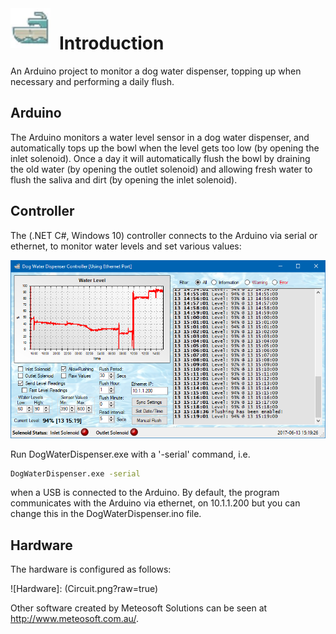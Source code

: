 
<img src="Dispenser Monitor/Dispenser.png" width="64" height="64" style="float:left;margin-right:1em" />

# Introduction
An Arduino project to monitor a dog water dispenser, topping up when necessary and performing a daily flush.

## Arduino
The Arduino monitors a water level sensor in a dog water dispenser, and automatically tops up the bowl when the level gets too low (by opening the inlet solenoid). Once a day it will automatically flush the bowl by draining the old water (by opening the outlet solenoid) and allowing fresh water to flush the saliva and dirt (by opening the inlet solenoid).

## Controller
The (.NET C#, Windows 10) controller connects to the Arduino via serial or ethernet, to monitor water levels and set various values:

![Screenshot of Controller](Controller.png?raw=true)

Run DogWaterDispenser.exe with a '-serial' command, i.e.
```sh
DogWaterDispenser.exe -serial
```
when a USB is connected to the Arduino. By default, the program communicates with the Arduino via ethernet, on 10.1.1.200 but you can change this in the DogWaterDispenser.ino file.

## Hardware
The hardware is configured as follows:

![Hardware]: (Circuit.png?raw=true)

Other software created by Meteosoft Solutions can be seen at http://www.meteosoft.com.au/.

